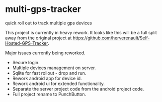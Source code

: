 # multi-gps-tracker
quick roll out to track multiple gps devices

This project is currently in heavy rework. It looks like this will be a full split away from the original project at https://github.com/herverenault/Self-Hosted-GPS-Tracker.

Major issues currently being reworked.

* Secure login.
* Multiple devices management on server.
* Sqlite for fast rollout - drop and run.
* Rework android app for device id.
* Rework android ui for extended functionality.
* Separate the server project code from the android project code.
* Full project rename to PunchButton.
